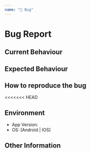 ```yaml
---
name: "🐛 Bug"
---
```


# Bug Report

## Current Behaviour

<!-- What is the current behaviour -->

## Expected Behaviour

<!-- What is the expected behaviour -->

## How to reproduce the bug

<<<<<<< HEAD
<!-- Write down the steps required to reproduce this bug 

- [ ] step 1
- [ ] step 2
- [ ] step 3

-->

## Environment

<!-- What environment did this bug occur in -->

- App Version:
- OS: [Android | IOS]

## Other Information

<!-- Other useful information such as screenshots, stacktraces, stackoverflow etc -->

